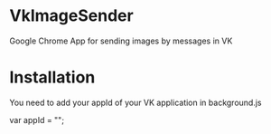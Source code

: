 VkImageSender
=============

Google Chrome App for sending images by messages in VK


Installation
=

You need to add your appId of your VK application in background.js

var appId = "";

